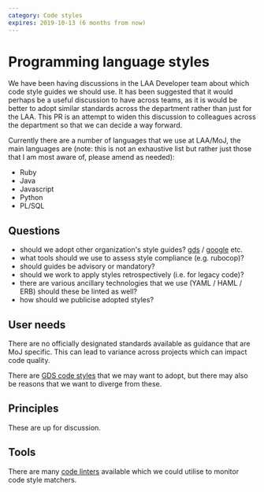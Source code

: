 ```yaml
---
category: Code styles
expires: 2019-10-13 (6 months from now)
---
```


# Programming language styles

We have been having discussions in the LAA Developer team about which code style guides we should use. It has been suggested that it would perhaps be a useful discussion to have across teams, as it is would be better to adopt similar standards across the department rather than just for the LAA. This PR is an attempt to widen this discussion to colleagues across the department so that we can decide a way forward.

Currently there are a number of languages that we use at LAA/MoJ, the main languages are (note: this is not an exhaustive list but rather just those that I am most aware of, please amend as needed):

- Ruby
- Java
- Javascript
- Python
- PL/SQL

## Questions

- should we adopt other organization's style guides? [gds](https://github.com/alphagov/styleguides) / [google](http://google.github.io/styleguide/) etc.
- what tools should we use to assess style compliance (e.g. rubocop)?
- should guides be advisory or mandatory?
- should we work to apply styles retrospectively (i.e. for legacy code)?
- there are various ancillary technologies that we use (YAML / HAML / ERB) should these be linted as well?
- how should we publicise adopted styles?

## User needs

There are no officially designated standards available as guidance that are MoJ specific. This can lead to variance across projects which can impact code quality.

There are [GDS code styles](https://github.com/alphagov/styleguides) that we may want to adopt, but there may also be reasons that we want to diverge from these.

## Principles

These are up for discussion.


## Tools

There are many [code linters](https://github.com/collections/clean-code-linters) available which we could utilise to monitor code style matchers.





